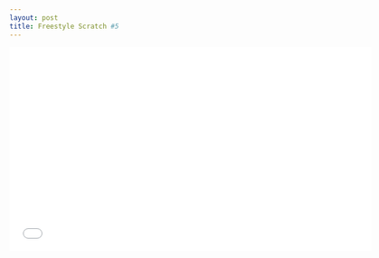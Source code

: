 ```yaml
---
layout: post
title: Freestyle Scratch #5
---
```


<iframe width="640" height="360" src="//www.youtube.com/embed/h85Lqx8q9G8" frameborder="0" allowfullscreen></iframe>
